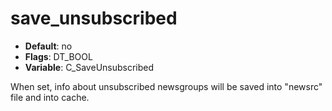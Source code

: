 # save_unsubscribed

- **Default**: no
- **Flags**: DT_BOOL
- **Variable**: C_SaveUnsubscribed

When set, info about unsubscribed newsgroups will be saved into
"newsrc" file and into cache.
